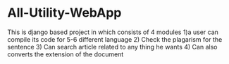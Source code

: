 # All-Utility-WebApp
 This is django based project in which consists of 4 modules 1)a user can compile its code for 5-6 different language 2) Check the plagarism for the sentence 3) Can search article related to any thing he wants 4) Can also converts the extension of the document 
